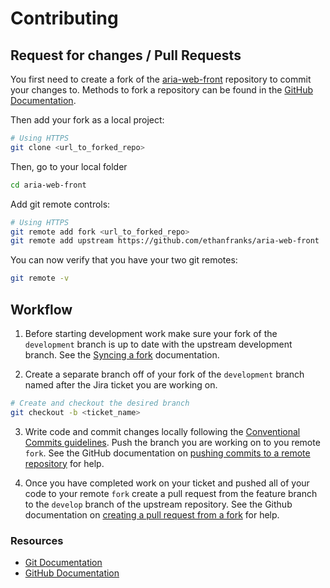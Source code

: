 # Contributing

## Request for changes / Pull Requests
You first need to create a fork of the [aria-web-front](https://github.com/ethanfranks/aria-web-front) repository to commit your changes to. Methods to fork a repository can be found in the [GitHub Documentation](https://docs.github.com/en/get-started/quickstart/fork-a-repo).

Then add your fork as a local project:

```sh
# Using HTTPS
git clone <url_to_forked_repo>
```

Then, go to your local folder

```sh
cd aria-web-front
```

Add git remote controls:

```sh
# Using HTTPS
git remote add fork <url_to_forked_repo>
git remote add upstream https://github.com/ethanfranks/aria-web-front
```

You can now verify that you have your two git remotes:

```sh
git remote -v
```

## Workflow

1. Before starting development work make sure your fork of the ```development``` branch is up to date with the upstream development branch. See the [Syncing a fork](https://docs.github.com/en/pull-requests/collaborating-with-pull-requests/working-with-forks/syncing-a-fork) documentation.

2. Create a separate branch off of your fork of the ```development``` branch named after the Jira ticket you are working on.

```sh
# Create and checkout the desired branch
git checkout -b <ticket_name>
```

3. Write code and commit changes locally following the [Conventional Commits guidelines](https://www.conventionalcommits.org/en/v1.0.0/#summary). Push the branch you are working on to you remote ```fork```. See the GitHub documentation on [pushing commits to a remote repository](https://docs.github.com/en/get-started/using-git/pushing-commits-to-a-remote-repository) for help.

4. Once you have completed work on your ticket and pushed all of your code to your remote ```fork``` create a pull request from the feature branch to the ```develop``` branch of the upstream repository. See the Github documentation on [creating a pull request from a fork](https://docs.github.com/en/pull-requests/collaborating-with-pull-requests/proposing-changes-to-your-work-with-pull-requests/creating-a-pull-request-from-a-fork) for help.

### Resources

- [Git Documentation](https://git-scm.com/docs)
- [GitHub Documentation](https://docs.github.com/en)
